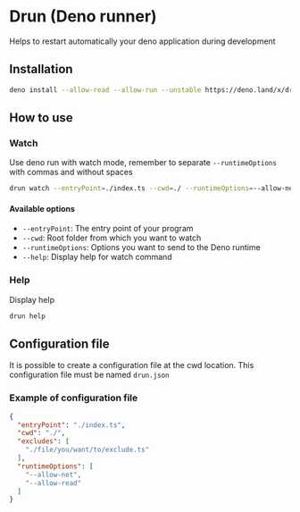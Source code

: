 # Drun (Deno runner)

Helps to restart automatically your deno application during development

## Installation

```sh
deno install --allow-read --allow-run --unstable https://deno.land/x/drun@v1.1.0/drun.ts
```

## How to use

### Watch

Use deno run with watch mode, remember to separate `--runtimeOptions` with commas and without spaces

```sh
drun watch --entryPoint=./index.ts --cwd=./ --runtimeOptions=--allow-net=0.0.0.0,--allow-write,--allow-read
```

#### Available options

- `--entryPoint`: The entry point of your program
- `--cwd`: Root folder from which you want to watch
- `--runtimeOptions`: Options you want to send to the Deno runtime
- `--help`: Display help for watch command

### Help

Display help

```sh
drun help
```

## Configuration file

It is possible to create a configuration file at the cwd location.
This configuration file must be named `drun.json`

### Example of configuration file

```json
{
  "entryPoint": "./index.ts",
  "cwd": "./",
  "excludes": [
    "./file/you/want/to/exclude.ts"
  ],
  "runtimeOptions": [
    "--allow-net",
    "--allow-read"
  ]
}
```

